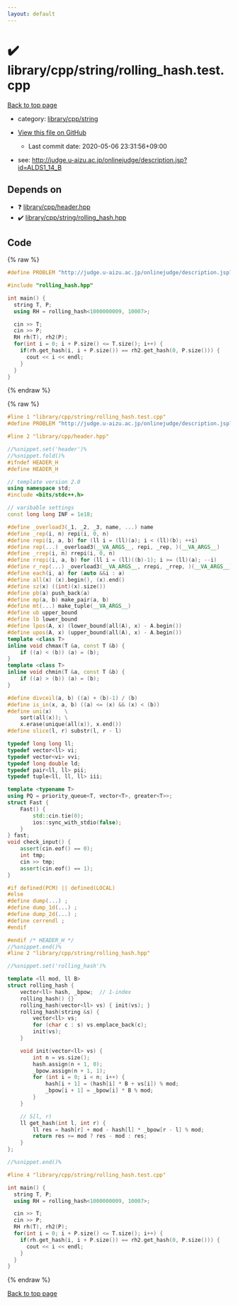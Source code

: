 ```yaml
---
layout: default
---
```


<!-- mathjax config similar to math.stackexchange -->
<script type="text/javascript" async
  src="https://cdnjs.cloudflare.com/ajax/libs/mathjax/2.7.5/MathJax.js?config=TeX-MML-AM_CHTML">
</script>
<script type="text/x-mathjax-config">
  MathJax.Hub.Config({
    TeX: { equationNumbers: { autoNumber: "AMS" }},
    tex2jax: {
      inlineMath: [ ['$','$'] ],
      processEscapes: true
    },
    "HTML-CSS": { matchFontHeight: false },
    displayAlign: "left",
    displayIndent: "2em"
  });
</script>

<script type="text/javascript" src="https://cdnjs.cloudflare.com/ajax/libs/jquery/3.4.1/jquery.min.js"></script>
<script src="https://cdn.jsdelivr.net/npm/jquery-balloon-js@1.1.2/jquery.balloon.min.js" integrity="sha256-ZEYs9VrgAeNuPvs15E39OsyOJaIkXEEt10fzxJ20+2I=" crossorigin="anonymous"></script>
<script type="text/javascript" src="../../../../assets/js/copy-button.js"></script>
<link rel="stylesheet" href="../../../../assets/css/copy-button.css" />


# :heavy_check_mark: library/cpp/string/rolling_hash.test.cpp

<a href="../../../../index.html">Back to top page</a>

* category: <a href="../../../../index.html#6e84951d1d0c19ce3fef1705f200b877">library/cpp/string</a>
* <a href="{{ site.github.repository_url }}/blob/master/library/cpp/string/rolling_hash.test.cpp">View this file on GitHub</a>
    - Last commit date: 2020-05-06 23:31:56+09:00


* see: <a href="http://judge.u-aizu.ac.jp/onlinejudge/description.jsp?id=ALDS1_14_B">http://judge.u-aizu.ac.jp/onlinejudge/description.jsp?id=ALDS1_14_B</a>


## Depends on

* :question: <a href="../../../../library/library/cpp/header.hpp.html">library/cpp/header.hpp</a>
* :heavy_check_mark: <a href="../../../../library/library/cpp/string/rolling_hash.hpp.html">library/cpp/string/rolling_hash.hpp</a>


## Code

<a id="unbundled"></a>
{% raw %}
```cpp
#define PROBLEM "http://judge.u-aizu.ac.jp/onlinejudge/description.jsp?id=ALDS1_14_B"

#include "rolling_hash.hpp"

int main() {
  string T, P;
  using RH = rolling_hash<1000000009, 10007>;

  cin >> T;
  cin >> P;
  RH rh(T), rh2(P);
  for(int i = 0; i + P.size() <= T.size(); i++) {
    if(rh.get_hash(i, i + P.size()) == rh2.get_hash(0, P.size())) {
      cout << i << endl;
    }
  }
}

```
{% endraw %}

<a id="bundled"></a>
{% raw %}
```cpp
#line 1 "library/cpp/string/rolling_hash.test.cpp"
#define PROBLEM "http://judge.u-aizu.ac.jp/onlinejudge/description.jsp?id=ALDS1_14_B"

#line 2 "library/cpp/header.hpp"

//%snippet.set('header')%
//%snippet.fold()%
#ifndef HEADER_H
#define HEADER_H

// template version 2.0
using namespace std;
#include <bits/stdc++.h>

// varibable settings
const long long INF = 1e18;

#define _overload3(_1, _2, _3, name, ...) name
#define _rep(i, n) repi(i, 0, n)
#define repi(i, a, b) for (ll i = (ll)(a); i < (ll)(b); ++i)
#define rep(...) _overload3(__VA_ARGS__, repi, _rep, )(__VA_ARGS__)
#define _rrep(i, n) rrepi(i, 0, n)
#define rrepi(i, a, b) for (ll i = (ll)((b)-1); i >= (ll)(a); --i)
#define r_rep(...) _overload3(__VA_ARGS__, rrepi, _rrep, )(__VA_ARGS__)
#define each(i, a) for (auto &&i : a)
#define all(x) (x).begin(), (x).end()
#define sz(x) ((int)(x).size())
#define pb(a) push_back(a)
#define mp(a, b) make_pair(a, b)
#define mt(...) make_tuple(__VA_ARGS__)
#define ub upper_bound
#define lb lower_bound
#define lpos(A, x) (lower_bound(all(A), x) - A.begin())
#define upos(A, x) (upper_bound(all(A), x) - A.begin())
template <class T>
inline void chmax(T &a, const T &b) {
    if ((a) < (b)) (a) = (b);
}
template <class T>
inline void chmin(T &a, const T &b) {
    if ((a) > (b)) (a) = (b);
}

#define divceil(a, b) ((a) + (b)-1) / (b)
#define is_in(x, a, b) ((a) <= (x) && (x) < (b))
#define uni(x)    \
    sort(all(x)); \
    x.erase(unique(all(x)), x.end())
#define slice(l, r) substr(l, r - l)

typedef long long ll;
typedef vector<ll> vi;
typedef vector<vi> vvi;
typedef long double ld;
typedef pair<ll, ll> pii;
typedef tuple<ll, ll, ll> iii;

template <typename T>
using PQ = priority_queue<T, vector<T>, greater<T>>;
struct Fast {
    Fast() {
        std::cin.tie(0);
        ios::sync_with_stdio(false);
    }
} fast;
void check_input() {
    assert(cin.eof() == 0);
    int tmp;
    cin >> tmp;
    assert(cin.eof() == 1);
}

#if defined(PCM) || defined(LOCAL)
#else
#define dump(...) ;
#define dump_1d(...) ;
#define dump_2d(...) ;
#define cerrendl ;
#endif

#endif /* HEADER_H */
//%snippet.end()%
#line 2 "library/cpp/string/rolling_hash.hpp"

//%snippet.set('rolling_hash')%

template <ll mod, ll B>
struct rolling_hash {
    vector<ll> hash, _bpow;  // 1-index
    rolling_hash() {}
    rolling_hash(vector<ll> vs) { init(vs); }
    rolling_hash(string &s) {
        vector<ll> vs;
        for (char c : s) vs.emplace_back(c);
        init(vs);
    }

    void init(vector<ll> vs) {
        int n = vs.size();
        hash.assign(n + 1, 0);
        _bpow.assign(n + 1, 1);
        for (int i = 0; i < n; i++) {
            hash[i + 1] = (hash[i] * B + vs[i]) % mod;
            _bpow[i + 1] = _bpow[i] * B % mod;
        }
    }

    // S[l, r)
    ll get_hash(int l, int r) {
        ll res = hash[r] + mod - hash[l] * _bpow[r - l] % mod;
        return res >= mod ? res - mod : res;
    }
};

//%snippet.end()%

#line 4 "library/cpp/string/rolling_hash.test.cpp"

int main() {
  string T, P;
  using RH = rolling_hash<1000000009, 10007>;

  cin >> T;
  cin >> P;
  RH rh(T), rh2(P);
  for(int i = 0; i + P.size() <= T.size(); i++) {
    if(rh.get_hash(i, i + P.size()) == rh2.get_hash(0, P.size())) {
      cout << i << endl;
    }
  }
}

```
{% endraw %}

<a href="../../../../index.html">Back to top page</a>

